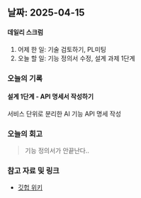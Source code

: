 ## 날짜: 2025-04-15

#### 데일리 스크럼
1. 어제 한 일: 기술 검토하기, PL미팅
2. 오늘 할 일: 기능 정의서 수정, 설계 과제 1단계

### 오늘의 기록
#### 설계 1단계 - API 명세서 작성하기
서비스 단위로 분리한 AI 기능 API 명세 작성


### 오늘의 회고
> 기능 정의서가 안끝난다..

### 참고 자료 및 링크
- [깃헙 위키](https://github.com/100-hours-a-week/14-YG-WIKI/wiki)
